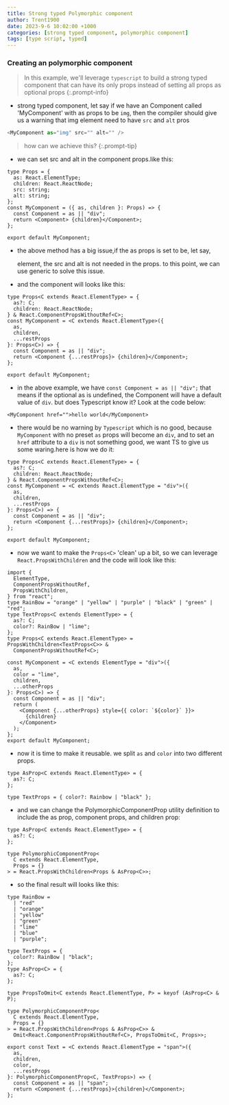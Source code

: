 ```yaml
---
title: Strong typed Polymorphic component
author: Trent1900
date: 2023-9-6 10:02:00 +1000
categories: [strong typed component, polymorphic component]
tags: [type script, typed]
---
```


### Creating an polymorphic component

> In this example, we'll leverage `typescript` to build a strong typed component that can have its only props instead of setting all props as optional props<!-- prettier-ignore -->
{:.prompt-info}

- strong typed component, let say if we have an Component called 'MyComponent' with as props to be `img`, then the compiler should give us a warning that img element need to have `src` and `alt` pros

```js
<MyComponent as="img" src="" alt="" />
```

> how can we achieve this?<!-- prettier-ignore -->
{:.prompt-tip}

- we can set src and alt in the component props.like this:

```tsx
type Props = {
  as: React.ElementType;
  children: React.ReactNode;
  src: string;
  alt: string;
};
const MyComponent = ({ as, children }: Props) => {
  const Component = as || "div";
  return <Component> {children}</Component>;
};

export default MyComponent;
```

- the above method has a big issue,if the as props is set to be, let say, <p> element, the src and alt is not needed in the props. to this point, we can use generic to solve this issue.

- and the component will looks like this:

```tsx
type Props<C extends React.ElementType> = {
  as?: C;
  children: React.ReactNode;
} & React.ComponentPropsWithoutRef<C>;
const MyComponent = <C extends React.ElementType>({
  as,
  children,
  ...restProps
}: Props<C>) => {
  const Component = as || "div";
  return <Component {...restProps}> {children}</Component>;
};

export default MyComponent;
```

- in the above example, we have `const Component = as || "div";` that means if the optional as is undefined, the Component will have a default value of `div`. but does Typescript know it? Look at the code below:

```tsx
<MyComponent href="">hello world</MyComponent>
```

- there would be no warning by `Typescript` which is no good, because `MyComponent` with no preset `as` props will become an `div`, and to set an `href` attribute to a `div` is not something good, we want TS to give us some waring.here is how we do it:

```tsx
type Props<C extends React.ElementType> = {
  as?: C;
  children: React.ReactNode;
} & React.ComponentPropsWithoutRef<C>;
const MyComponent = <C extends React.ElementType = "div">({
  as,
  children,
  ...restProps
}: Props<C>) => {
  const Component = as || "div";
  return <Component {...restProps}> {children}</Component>;
};

export default MyComponent;
```

- now we want to make the `Props<C>` 'clean' up a bit, so we can leverage `React.PropsWithChildren` and the code will look like this:

```tsx
import {
  ElementType,
  ComponentPropsWithoutRef,
  PropsWithChildren,
} from "react";
type RainBow = "orange" | "yellow" | "purple" | "black" | "green" | "red";
type TextProps<C extends ElementType> = {
  as?: C;
  color?: RainBow | "lime";
};
type Props<C extends React.ElementType> = PropsWithChildren<TextProps<C>> &
  ComponentPropsWithoutRef<C>;

const MyComponent = <C extends ElementType = "div">({
  as,
  color = "lime",
  children,
  ...otherProps
}: Props<C>) => {
  const Component = as || "div";
  return (
    <Component {...otherProps} style={{ color: `${color}` }}>
      {children}
    </Component>
  );
};
export default MyComponent;
```

- now it is time to make it reusable. we split `as` and `color` into two different props.

```tsx
type AsProp<C extends React.ElementType> = {
  as?: C;
};

type TextProps = { color?: Rainbow | "black" };
```

- and we can change the PolymorphicComponentProp utility definition to include the as prop, component props, and children prop:

```tsx
type AsProp<C extends React.ElementType> = {
  as?: C;
};

type PolymorphicComponentProp<
  C extends React.ElementType,
  Props = {}
> = React.PropsWithChildren<Props & AsProp<C>>;
```

- so the final result will looks like this:

```tsx
type RainBow =
  | "red"
  | "orange"
  | "yellow"
  | "green"
  | "lime"
  | "blue"
  | "purple";

type TextProps = {
  color?: RainBow | "black";
};
type AsProp<C> = {
  as?: C;
};

type PropsToOmit<C extends React.ElementType, P> = keyof (AsProp<C> & P);

type PolymorphicComponentProp<
  C extends React.ElementType,
  Props = {}
> = React.PropsWithChildren<Props & AsProp<C>> &
  Omit<React.ComponentPropsWithoutRef<C>, PropsToOmit<C, Props>>;

export const Text = <C extends React.ElementType = "span">({
  as,
  children,
  color,
  ...restProps
}: PolymorphicComponentProp<C, TextProps>) => {
  const Component = as || "span";
  return <Component {...restProps}>{children}</Component>;
};
```

